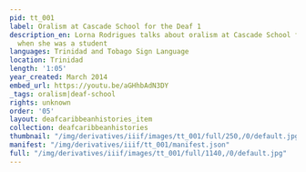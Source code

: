 ```yaml
---
pid: tt_001
label: Oralism at Cascade School for the Deaf 1
description_en: Lorna Rodrigues talks about oralism at Cascade School for the Deaf
  when she was a student
languages: Trinidad and Tobago Sign Language
location: Trinidad
length: '1:05'
year_created: March 2014
embed_url: https://youtu.be/aGHhbAdN3DY
_tags: oralism|deaf-school
rights: unknown
order: '05'
layout: deafcaribbeanhistories_item
collection: deafcaribbeanhistories
thumbnail: "/img/derivatives/iiif/images/tt_001/full/250,/0/default.jpg"
manifest: "/img/derivatives/iiif/tt_001/manifest.json"
full: "/img/derivatives/iiif/images/tt_001/full/1140,/0/default.jpg"
---
```

